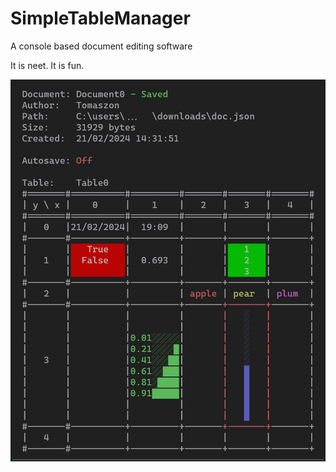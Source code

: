 # SimpleTableManager

A console based document editing software

It is neet. It is fun.

<p align="center">
   <img alt="demo" src="https://github.com/Tomaszon/SimpleTableManager/blob/master/demo.png"/>
</p>